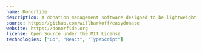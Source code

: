 ```yaml
---
name: Donorfide
description: A donation management software designed to be lightweight and powerful for small foundations
source: https://github.com/willbarkoff/easydonate
website: https://donorfide.org
license: Open Source under the MIT License
technologies: ["Go", "React", "TypeScript"]
---
```

